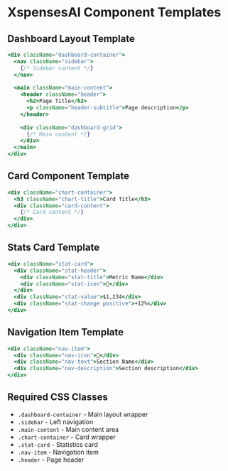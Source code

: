 # XspensesAI Component Templates

## Dashboard Layout Template
```jsx
<div className="dashboard-container">
  <nav className="sidebar">
    {/* Sidebar content */}
  </nav>
  
  <main className="main-content">
    <header className="header">
      <h2>Page Title</h2>
      <p className="header-subtitle">Page description</p>
    </header>
    
    <div className="dashboard-grid">
      {/* Main content */}
    </div>
  </main>
</div>
```

## Card Component Template
```jsx
<div className="chart-container">
  <h3 className="chart-title">Card Title</h3>
  <div className="card-content">
    {/* Card content */}
  </div>
</div>
```

## Stats Card Template
```jsx
<div className="stat-card">
  <div className="stat-header">
    <div className="stat-title">Metric Name</div>
    <div className="stat-icon">🎯</div>
  </div>
  <div className="stat-value">$1,234</div>
  <div className="stat-change positive">+12%</div>
</div>
```

## Navigation Item Template
```jsx
<div className="nav-item">
  <div className="nav-icon">🎯</div>
  <div className="nav-text">Section Name</div>
  <div className="nav-description">Section description</div>
</div>
```

## Required CSS Classes

- `.dashboard-container` - Main layout wrapper
- `.sidebar` - Left navigation
- `.main-content` - Main content area
- `.chart-container` - Card wrapper
- `.stat-card` - Statistics card
- `.nav-item` - Navigation item
- `.header` - Page header 